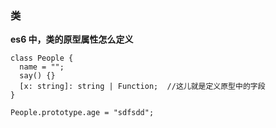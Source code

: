 ### 类

**es6 中，类的原型属性怎么定义**

```
class People {
  name = "";
  say() {}
  [x: string]: string | Function;  //这儿就是定义原型中的字段
}

People.prototype.age = "sdfsdd";
```
